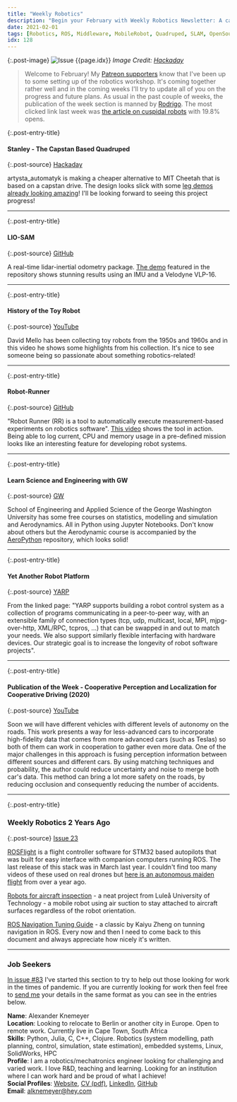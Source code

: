 ```yaml
---
title: "Weekly Robotics"
description: "Begin your February with Weekly Robotics Newsletter: A capstan based quadruped robot, an amazing multi-beam lidar-inertial SLAM package, Yet Another Robot Platform and more!"
date: 2021-02-01
tags: [Robotics, ROS, Middleware, MobileRobot, Quadruped, SLAM, OpenSource, AutonomousCars]
idx: 128
---
```


{:.post-image}
![Issue {{page.idx}}](/img/headers/{{page.idx}}.jpg "Issue {{page.idx}}")
*Image Credit: [Hackaday](https://hackaday.io/project/176726-stanley-the-capstan-based-quadruped)*

> Welcome to February! My [Patreon supporters](https://www.patreon.com/WeeklyRobotics) know that I've been up to some setting up of the robotics workshop. It's coming together rather well and in the coming weeks I'll try to update all of you on the progress and future plans. As usual in the past couple of weeks, the publication of the week section is manned by [Rodrigo](https://www.linkedin.com/in/rodrigo-lopes-catto/). The most clicked link last week was [the article on cuspidal robots](https://achille0.medium.com/why-has-no-one-heard-of-cuspidal-robots-fa2fa60ffe9b) with 19.8% opens.

{:.post-entry-title}
#### Stanley - The Capstan Based Quadruped

{:.post-source}
[Hackaday](https://hackaday.io/project/176726-stanley-the-capstan-based-quadruped)

artysta_automatyk is making a cheaper alternative to MIT Cheetah that is based on a capstan drive. The design looks slick with some [leg demos already looking amazing](https://youtu.be/p5eoATIirSU)! I'll be looking forward to seeing this project progress!

----

{:.post-entry-title}
#### LIO-SAM

{:.post-source}
[GitHub](https://github.com/TixiaoShan/LIO-SAM)

A real-time lidar-inertial odometry package. [The demo](https://youtu.be/A0H8CoORZJU) featured in the repository shows stunning results using an IMU and a Velodyne VLP-16.

----

{:.post-entry-title}
#### History of the Toy Robot

{:.post-source}
[YouTube](https://youtu.be/S_FpDyMcxJA)

David Mello has been collecting toy robots from the 1950s and 1960s and in this video he shows some highlights from his collection. It's nice to see someone being so passionate about something robotics-related!

----

{:.post-entry-title}
#### Robot-Runner

{:.post-source}
[GitHub](https://github.com/S2-group/robot-runner)

"Robot Runner (RR) is a tool to automatically execute measurement-based experiments on robotics software". [This video](https://youtu.be/le-SAXI2k1E) shows the tool in action. Being able to log current, CPU and memory usage in a pre-defined mission looks like an interesting feature for developing robot systems.

----

{:.post-entry-title}
#### Learn Science and Engineering with GW

{:.post-source}
[GW](https://openedx.seas.gwu.edu/)

School of Engineering and Applied Science of the George Washington University has some free courses on statistics, modelling and simulation and Aerodynamics. All in Python using Jupyter Notebooks. Don't know about others but the Aerodynamic course is accompanied by the [AeroPython](https://github.com/barbagroup/AeroPython) repository, which looks solid!

----

{:.post-entry-title}
#### Yet Another Robot Platform

{:.post-source}
[YARP](https://www.yarp.it/git-master/)

From the linked page: "YARP supports building a robot control system as a collection of programs communicating in a peer-to-peer way, with an extensible family of connection types (tcp, udp, multicast, local, MPI, mjpg-over-http, XML/RPC, tcpros, ...) that can be swapped in and out to match your needs. We also support similarly flexible interfacing with hardware devices. Our strategic goal is to increase the longevity of robot software projects".

----

{:.post-entry-title}
#### Publication of the Week - Cooperative Perception and Localization for Cooperative Driving (2020)

{:.post-source}
[YouTube](https://youtu.be/dqDsQilMmTE)

Soon we will have different vehicles with different levels of autonomy on the roads. This work presents a way for less-advanced cars to incorporate high-fidelity data that comes from more advanced cars (such as Teslas) so both of them can work in cooperation to gather even more data. One of the major challenges in this approach is fusing perception information between different sources and different cars. By using matching techniques and probability, the author could reduce uncertainty and noise to merge both car's data. This method can bring a lot more safety on the roads, by reducing occlusion and consequently reducing the number of accidents.

----

{:.post-entry-title}
### Weekly Robotics 2 Years Ago

{:.post-source}
[Issue 23](https://weeklyrobotics.com/weekly-robotics-23)

[ROSFlight](https://rosflight.org/) is a flight controller software for STM32 based autopilots that was built for easy interface with companion computers running ROS. The last release of this stack was in March last year. I couldn't find too many videos of these used on real drones but [here is an autonomous maiden flight](https://www.youtube.com/watch?v=fwIEKYxjxtw) from over a year ago.

[Robots for aircraft inspection](https://www.ltu.se/research/subjects/control/Robotar-kan-skota-inspektion-av-flygplan-1.183702?l=en) - a neat project from Luleå University of Technology - a mobile robot using air suction to stay attached to aircraft surfaces regardless of the robot orientation.

[ROS Navigation Tuning Guide](http://kaiyuzheng.me/documents/navguide.pdf) - a classic by Kaiyu Zheng on tunning navigation in ROS. Every now and then I need to come back to this document and always appreciate how nicely it's written.

----

### Job Seekers

[In issue #83](https://weeklyrobotics.com/weekly-robotics-83) I've started this section to try to help out those looking for work in the times of pandemic. If you are currently looking for work then feel free to [send me](mailto:mat@weeklyrobotics.com) your details in the same format as you can see in the entries below.

**Name**: Alexander Knemeyer<br>
**Location**: Looking to relocate to Berlin or another city in Europe. Open to remote work. Currently live in Cape Town, South Africa<br>
**Skills**: Python, Julia, C, C++, Clojure. Robotics (system modelling, path planning, control, simulation, state estimation), embedded systems, Linux, SolidWorks, HPC<br>
**Profile**: I am a robotics/mechatronics engineer looking for challenging and varied work. I love R&D, teaching and learning. Looking for an institution where I can work hard and be proud of what I achieve!<br>
**Social Profiles**:  [Website](https://alknemeyer.github.io/), [CV (pdf)](https://alknemeyer.github.io/alknemeyer-cv.pdf), [LinkedIn](https://www.linkedin.com/in/alexander-knemeyer/), [GitHub](https://github.com/alknemeyer)<br>
**Email**: alknemeyer@hey.com<br>
